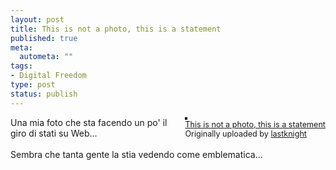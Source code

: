 ```yaml
--- 
layout: post
title: This is not a photo, this is a statement
published: true
meta: 
  autometa: ""
tags: 
- Digital Freedom
type: post
status: publish
---
```

<div style="float: right; margin-left: 10px; margin-bottom: 10px;">
 <a href="http://www.flickr.com/photos/lastknight/2089541988/" title="photo sharing"><img src="http://farm3.static.flickr.com/2126/2089541988_c91caa4c3f_m.jpg" alt="" style="border: solid 2px #000000;" /></a>
 <br />
 <span style="font-size: 0.9em; margin-top: 0px;">
  <a href="http://www.flickr.com/photos/lastknight/2089541988/">This is not a photo, this is a statement</a>
  <br />
  Originally uploaded by <a href="http://www.flickr.com/people/lastknight/">lastknight</a>
 </span>
</div>
Una mia foto che sta facendo un po' il giro di stati su Web...  <br />
  <br />
Sembra che tanta gente la stia vedendo come emblematica...
<br clear="all" /> 
